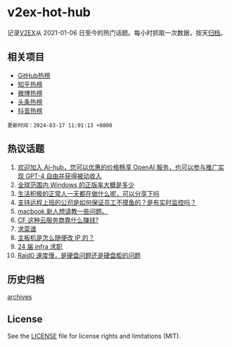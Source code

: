 # v2ex-hot-hub

 记录[V2EX](https://www.v2ex.com/)从 2021-01-06 日至今的热门话题。每小时抓取一次数据，按天[归档](archives)。
 
 ## 相关项目

- [GitHub热榜](https://github.com/it985/github-hot-hub)
- [知乎热榜](https://github.com/it985/zhihu-hot-hub)
- [微博热榜](https://github.com/it985/weibo-hot-hub)
- [头条热榜](https://github.com/it985/toutiao-hot-hub)
- [抖音热榜](https://github.com/it985/douyin-hot-hub)


 `更新时间：2024-03-17 11:01:13 +0800`

## 热议话题

1. [欢迎加入 Ai-hub，您可以优惠的价格畅享 OpenAI 服务，也可以参与推广实现 GPT-4 自由并获得被动收入](https://www.v2ex.com/t/1024256)
1. [全球范围内 Windows 的正版率大概是多少](https://www.v2ex.com/t/1024210)
1. [生活积极的正常人一天都在做什么呢，可以分享下吗](https://www.v2ex.com/t/1024229)
1. [支持远程上班的公司是如何保证员工不摸鱼的？是有实时监控吗？](https://www.v2ex.com/t/1024284)
1. [macbook 新人想请教一些问题。](https://www.v2ex.com/t/1024195)
1. [CF 这种云服务商靠什么赚钱?](https://www.v2ex.com/t/1024241)
1. [求菜谱](https://www.v2ex.com/t/1024257)
1. [主板机是怎么随便改 IP 的？](https://www.v2ex.com/t/1024216)
1. [24 届 infra 求职](https://www.v2ex.com/t/1024359)
1. [Raid0 速度慢，是硬盘问题还是硬盘柜的问题](https://www.v2ex.com/t/1024240)

## 历史归档

[archives](archives)

## License

See the [LICENSE](LICENSE) file for license rights and limitations (MIT).
